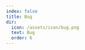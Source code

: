 ```yaml
---
index: false
title: Bug
dir:
  icon: /assets/icon/bug.png
  text: Bug
  order: 6
---
```


<Catalog/>